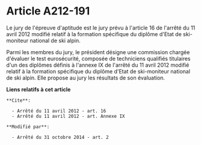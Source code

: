 # Article A212-191

Le jury de l'épreuve d'aptitude est le jury prévu à l'article 16 de l'arrêté du 11 avril 2012 modifié relatif à la formation
spécifique du diplôme d'Etat de ski-moniteur national de ski alpin. 

Parmi les membres du jury, le président désigne une commission chargée d'évaluer le test eurosécurité, composée de
techniciens qualifiés titulaires d'un des diplômes définis à l'annexe IX de l'arrêté du 11 avril 2012 modifié relatif à la
formation spécifique du diplôme d'Etat de ski-moniteur national de ski alpin. Elle propose au jury les résultats de son
évaluation.

**Liens relatifs à cet article**

	**Cite**:

	  - Arrêté du 11 avril 2012 - art. 16
	  - Arrêté du 11 avril 2012 - art. Annexe IX

	**Modifié par**:

	  - Arrêté du 31 octobre 2014 - art. 2

